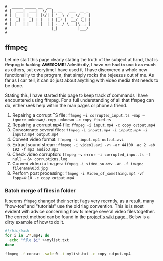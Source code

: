 ```text
#  _____ _____ __  __
# |  ___|  ___|  \/  |_ __   ___  __ _
# | |_  | |_  | |\/| | '_ \ / _ \/ _` |
# |  _| |  _| | |  | | |_) |  __/ (_| |
# |_|   |_|   |_|  |_| .__/ \___|\__, |
#                    |_|         |___/
#
```

## ffmpeg

Let me start this page clearly stating the truth of the subject at hand, that is ffmpeg is fucking __AWESOME!__ 
Admittedly, I have not had to use it as much as others, but everytime I have used it, I have discovered a
whole new functionality to the program, that simply rocks the bejeezus out of me. As far as I can tell, it can
do just about anything with video media that needs to be done. 

Stating this, I have started this page to keep track of commands I have encountered using ffmpeg. For a full
understanding of all that ffmpeg can do, either seek help within the man pages or phone a friend.

1. Repairing a corrupt TS file: `ffmpeg –i corrupted_input.ts –map –ignore_unknown/-copy_unknown –c copy fixed.ts`
2. Repairing a corrupt mp4 file: `ffmpeg -i input.mp4 -c copy output.mp4`
3. Concatenate several files: `ffmpeg -i input1.mp4 -i input2.mp4 -i input3.mp4 output.mp4`
4. Convert video format: `ffmpeg -i input.mp4 output.avi`
5. Extract sound stream: `ffmpeg -i video1.avi -vn -ar 44100 -ac 2 -ab 192 -f mp3 audio3.mp3`
6. Check video corruption: `ffmpeg –v error –i corrupted_input.ts -f null – &> corruptions.log`
7. Convert video to images: `ffmpeg -i Video_36.wmv -an -f image2 filename%03d.jpg`
8. Perform post processing: `ffmpeg -i Video_of_something.mp4 -vf fspp=4:10 -c copy output.mp4`

### Batch merge of files in folder

It seems `ffmpeg` changed their script flags very recently, as a result, many "how-tos" and "tutorials" use
the old flag convention. This is is most evident with advice concerning how to merge several video files
together. The correct method can be found in the [project's wiki page.](https://trac.ffmpeg.org/wiki). Below
is a dirty example of how to do it.

```bash
#!/bin/bash
for i in ./*.mp4; do
  echo "file $i" >>mylist.txt
done

ffmpeg -f concat -safe 0 -i mylist.txt -c copy output.mp4
```
